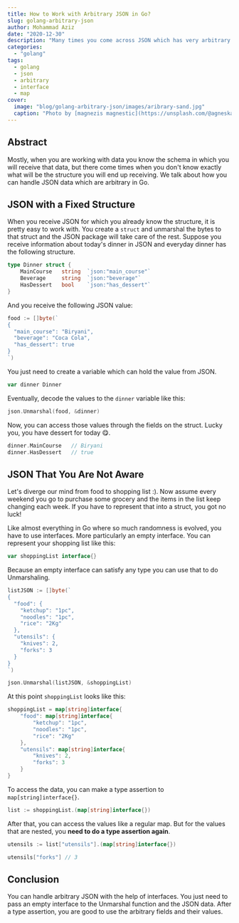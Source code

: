 ```yaml
---
title: How to Work with Arbitrary JSON in Go?
slug: golang-arbitrary-json
author: Mohammad Aziz
date: "2020-12-30"
description: "Many times you come across JSON which has very arbitrary in structure, Learn how you can handle them to get to in Go"
categories:
  - "golang"
tags:
  - golang
  - json
  - arbitrary
  - interface
  - map
cover:
  image: "blog/golang-arbitrary-json/images/aribrary-sand.jpg"
  caption: "Photo by [magnezis magnestic](https://unsplash.com/@agneska?utm_source=unsplash&utm_medium=referral&utm_content=creditCopyText) on [Unsplash](https://unsplash.com/backgrounds/nature?utm_source=unsplash&utm_medium=referral&utm_content=creditCopyText)"
---
```


## Abstract

Mostly, when you are working with data you know the schema in which you will receive that data, but there come times when you don't know exactly what will be the structure you will end up receiving. We talk about how you can handle JSON data which are arbitrary in Go.

## JSON with a Fixed Structure

When you receive JSON for which you already know the structure, it is pretty easy to work with. You create a `struct` and unmarshal the bytes to that struct and the JSON package will take care of the rest. Suppose you receive information about today's dinner in JSON and everyday dinner has the following structure.

```go
type Dinner struct {
    MainCourse   string  `json:"main_course"`
    Beverage     string  `json:"beverage"`
    HasDessert   bool    `json:"has_dessert"`
}
```

And you receive the following JSON value:

```go
food := []byte(`
{
  "main_course": "Biryani",
  "beverage": "Coca Cola",
  "has_dessert": true
}
`)
```

You just need to create a variable which can hold the value from JSON.

```go
var dinner Dinner
```

Eventually, decode the values to the `dinner` variable like this:

```go
json.Unmarshal(food, &dinner)
```

Now, you can access those values through the fields on the struct. Lucky you, you have dessert for today 😋.

```go
dinner.MainCourse   // Biryani
dinner.HasDessert   // true
```

## JSON That You Are Not Aware

Let's diverge our mind from food to shopping list :). Now assume every weekend you go to purchase some grocery and the items in the list keep changing each week. If you have to represent that into a struct, you got no luck!

Like almost everything in Go where so much randomness is evolved, you have to use interfaces. More particularly an empty interface. You can represent your shopping list like this:

```go
var shoppingList interface{}
```

Because an empty interface can satisfy any type you can use that to do Unmarshaling.

```go {hl_lines=[15]}
listJSON := []byte(`
{
  "food": {
    "ketchup": "1pc",
    "noodles": "1pc",
    "rice": "2Kg"
  },
  "utensils": {
    "knives": 2,
    "forks": 3
  }
}
`)

json.Unmarshal(listJSON, &shoppingList)
```

At this point `shoppingList` looks like this:

```go
shoppingList = map[string]interface{
    "food": map[string]interface{
        "ketchup": "1pc",
        "noodles": "1pc",
        "rice": "2Kg"
    },
    "utensils": map[string]interface{
        "knives": 2,
        "forks": 3
    }
}
```

To access the data, you can make a type assertion to `map[string]interface{}`.

```go
list := shoppingList.(map[string]interface{})
```

After that, you can access the values like a regular map. But for the values that are nested, you **need to do a type assertion again**.

```go
utensils := list["utensils"].(map[string]interface{})

utensils["forks"] // 3
```

## Conclusion

You can handle arbitrary JSON with the help of interfaces. You just need to pass an empty interface to the Unmarshal function and the JSON data. After a type assertion, you are good to use the arbitrary fields and their values.
